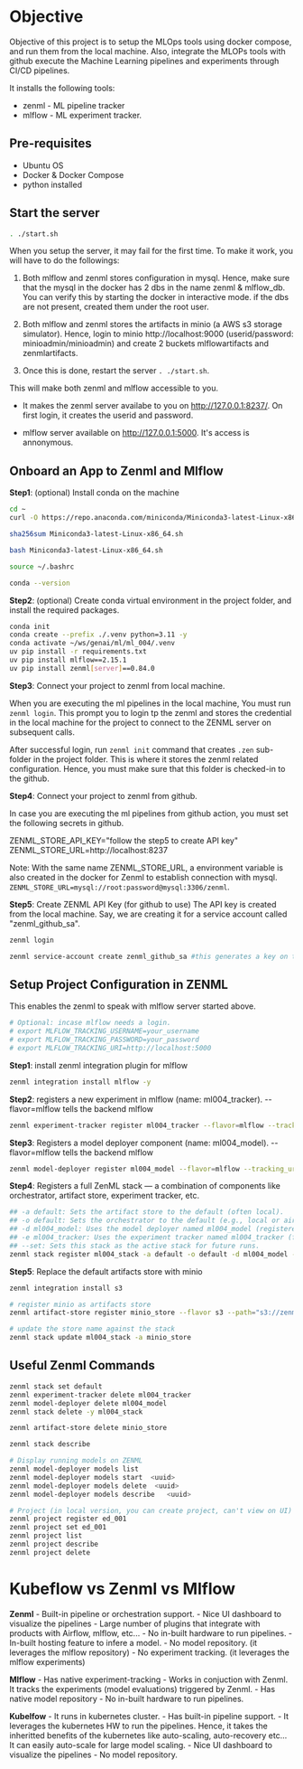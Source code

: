 # Objective
Objective of this project is to setup the MLOps tools using docker compose, and run them from the local machine. Also, integrate the MLOPs tools with github execute the Machine Learning pipelines and experiments through CI/CD pipelines.

It installs the following tools:
- zenml - ML pipeline tracker
- mlflow - ML experiment tracker.

## Pre-requisites
- Ubuntu OS
- Docker & Docker Compose
- python installed

## Start the server
```bash
. ./start.sh
```
When you setup the server, it may fail for the first time. To make it work, you will have to do the followings:

1. Both mlflow and zenml stores configuration in mysql. Hence, make sure that the mysql in the docker has 2 dbs in the name zenml & mlflow_db. You can verify this by starting the docker in interactive mode. if the dbs are not present, created them under the root user.

2. Both mlflow and zenml stores the artifacts in minio (a AWS s3 storage simulator). Hence, login to minio http://localhost:9000 (userid/password: minioadmin/minioadmin) and create 2 buckets mlflowartifacts and zenmlartifacts.

3. Once this is done, restart the server `. ./start.sh`.

This will make both zenml and mlflow accessible to you.

*   It makes the zenml server availabe to you on http://127.0.0.1:8237/. On first login, it creates the userid and password.

*   mlflow server available on http://127.0.0.1:5000. It's access is annonymous.


## Onboard an App to Zenml and Mlflow

**Step1**: (optional) Install conda on the machine
```bash
cd ~
curl -O https://repo.anaconda.com/miniconda/Miniconda3-latest-Linux-x86_64.sh

sha256sum Miniconda3-latest-Linux-x86_64.sh

bash Miniconda3-latest-Linux-x86_64.sh

source ~/.bashrc

conda --version
```

**Step2**: (optional) Create conda virtual environment in the project folder, and install the required packages.
```bash
conda init
conda create --prefix ./.venv python=3.11 -y
conda activate ~/ws/genai/ml/ml_004/.venv
uv pip install -r requirements.txt
uv pip install mlflow==2.15.1
uv pip install zenml[server]==0.84.0
```

**Step3**: Connect your project to zenml from local machine. 

When you are executing the ml pipelines in the local machine, You must run `zenml login`. This prompt you to login tp the zenml and stores the credential in the local machine for the project to connect to the ZENML server on subsequent calls.

After successful login, run `zenml init` command that creates `.zen` sub-folder in the project folder. This is where it stores the zenml related configuration. Hence, you must make sure that this folder is checked-in to the github.

**Step4**: Connect your project to zenml from github.

In case you are executing the ml pipelines from github action, you must set the following secrets in github. 

ZENML_STORE_API_KEY="follow the step5 to create API key"
ZENML_STORE_URL=http://localhost:8237

Note: With the same name ZENML_STORE_URL, a environment variable is also created in the docker for Zenml to establish connection with mysql. `ZENML_STORE_URL=mysql://root:password@mysql:3306/zenml`.

**Step5**: Create ZENML API Key (for github to use)
The API key is created from the local machine. Say, we are creating it for a service account called "zenml_github_sa".
```bash
zenml login

zenml service-account create zenml_github_sa #this generates a key on the command prompt. 
```

## Setup Project Configuration in ZENML
This enables the zenml to speak with mlflow server started above.
```bash
# Optional: incase mlflow needs a login. 
# export MLFLOW_TRACKING_USERNAME=your_username
# export MLFLOW_TRACKING_PASSWORD=your_password
# export MLFLOW_TRACKING_URI=http://localhost:5000
```

**Step1**: install zenml integration plugin for mlflow

```bash
zenml integration install mlflow -y
```

**Step2**: registers a new experiment in mlflow (name: ml004_tracker). --flavor=mlflow tells the backend mlflow
```bash
zenml experiment-tracker register ml004_tracker --flavor=mlflow --tracking_uri=http://localhost:5000  --tracking_token="dummy_token" 
```

**Step3**: Registers a model deployer component (name: ml004_model). --flavor=mlflow tells the backend mlflow

```bash
zenml model-deployer register ml004_model --flavor=mlflow --tracking_uri=http://localhost:5000  --tracking_token="dummy_token" 
```

**Step4**: Registers a full ZenML stack — a combination of components like orchestrator, artifact store, experiment tracker, etc. 

```bash
## -a default: Sets the artifact store to the default (often local).
## -o default: Sets the orchestrator to the default (e.g., local or airflow).
## -d ml004_model: Uses the model deployer named ml004_model (registered in step 3).
## -e ml004_tracker: Uses the experiment tracker named ml004_tracker (from step 2).
## --set: Sets this stack as the active stack for future runs.
zenml stack register ml004_stack -a default -o default -d ml004_model -e ml004_tracker --set
```

**Step5**: Replace the default artifacts store with minio
```bash
zenml integration install s3

# register minio as artifacts store
zenml artifact-store register minio_store --flavor s3 --path="s3://zenmlartifacts" --endpoint_url="http://localhost:9000" --access_key="minioadmin" --secret_key="minioadmin"

# update the store name against the stack
zenml stack update ml004_stack -a minio_store 
```

## Useful Zenml Commands

```bash
zenml stack set default
zenml experiment-tracker delete ml004_tracker
zenml model-deployer delete ml004_model
zenml stack delete -y ml004_stack

zenml artifact-store delete minio_store

zenml stack describe

# Display running models on ZENML
zenml model-deployer models list
zenml model-deployer models start  <uuid>
zenml model-deployer models delete  <uuid>
zenml model-deployer models describe   <uuid>

# Project (in local version, you can create project, can't view on UI)
zenml project register ed_001
zenml project set ed_001
zenml project list
zenml project describe
zenml project delete
```

# Kubeflow vs Zenml vs Mlflow

**Zenml**
    - Built-in pipeline or orchestration support.
    - Nice UI dashboard to visualize the pipelines
    - Large number of plugins that integrate with products with Airflow, mlflow, etc...
    - No in-built hardware to run pipelines.
    - In-built hosting feature to infere a model.
    - No model repository. (it leverages the mlflow repository)
    - No experiment tracking. (it leverages the mlflow experiments)

**Mlflow**
    - Has native experiment-tracking
    - Works in conjuction with Zenml. It tracks the experiments (model evaluations) triggered by Zenml.
    - Has native model repository
    - No in-built hardware to run pipelines.

**Kubelfow**
    - It runs in kubernetes cluster. 
    - Has built-in pipeline support.
    - It leverages the kubernetes HW to run the pipelines. Hence, it takes the inheritted benefits of the kubernetes like auto-scaling, auto-recovery etc... It can easily auto-scale for large model scaling.
    - Nice UI dashboard to visualize the pipelines
    - No model repository.
